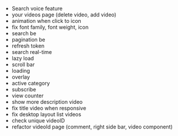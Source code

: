 - Search voice feature
- your videos page (delete video, add video)
- animation when click to icon
- fix font family, font weight, icon
- search be
- pagination be
- refresh token
- search real-time
- lazy load
- scroll bar
- loading
- overlay
- active category
- subscribe
- view counter
- show more description video
- fix title video when responsive
- fix desktop layout list videos
- check unique videoID
- refactor videoId page (comment, right side bar, video component)
